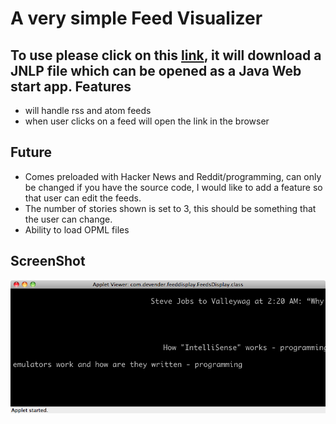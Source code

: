 A very simple Feed Visualizer
=============================

To use please click on this [link](http://github.com/devender/feed-vis/raw/gh-pages/feed-vis.jnlp), it will download a JNLP file which can be opened as a Java Web start app. 
Features
--------
*   will handle rss and atom feeds
*   when user clicks on a feed will open the link in the browser

Future
-------
*   Comes preloaded with Hacker News and Reddit/programming, can only be changed if you have the source code, I would like to add a feature so that user can edit the feeds.
*   The number of stories shown is set to 3, this should be something that the user can change.
*   Ability to load OPML files

ScreenShot
------------
![ScreenShot](http://github.com/devender/feed-vis/raw/gh-pages/screenshot.png)